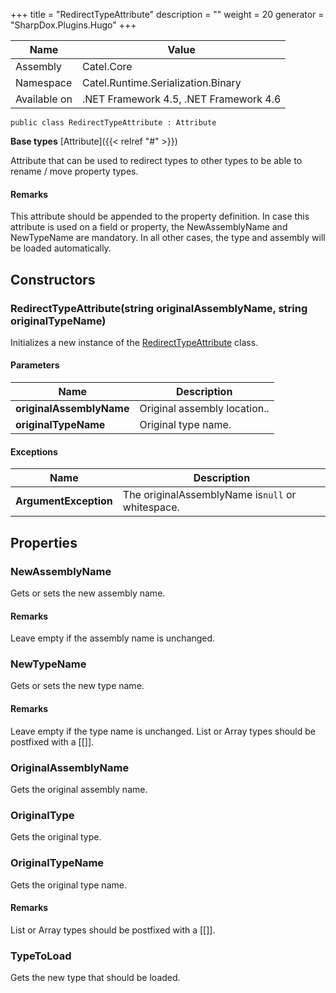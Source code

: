 

+++
title = "RedirectTypeAttribute" 
description = ""
weight = 20
generator = "SharpDox.Plugins.Hugo"
+++

Name|Value
---|---
Assembly|Catel.Core
Namespace|Catel.Runtime.Serialization.Binary
Available on|.NET Framework 4.5, .NET Framework 4.6

```
public class RedirectTypeAttribute : Attribute
```

**Base types**
[Attribute]({{< relref "#" >}})

Attribute that can be used to redirect types to other types to be able to rename / move property types.

#### Remarks

This attribute should be appended to the property definition. In case this attribute is used on a field or property, the NewAssemblyName and NewTypeName are mandatory. In all other cases, the type and assembly will be loaded automatically.

## Constructors

### RedirectTypeAttribute(string originalAssemblyName, string originalTypeName)

Initializes a new instance of the [RedirectTypeAttribute](#) class.

#### Parameters

Name|Description
---|---
**originalAssemblyName**|Original assembly location..
**originalTypeName**|Original type name.

#### Exceptions

Name|Description
---|---
**ArgumentException**|The originalAssemblyName is`null` or whitespace.

## Properties

### NewAssemblyName

Gets or sets the new assembly name.

#### Remarks

Leave empty if the assembly name is unchanged.

### NewTypeName

Gets or sets the new type name.

#### Remarks

Leave empty if the type name is unchanged. List or Array types should be postfixed with a [[]].

### OriginalAssemblyName

Gets the original assembly name.

### OriginalType

Gets the original type.

### OriginalTypeName

Gets the original type name.

#### Remarks

List or Array types should be postfixed with a [[]].

### TypeToLoad

Gets the new type that should be loaded.

